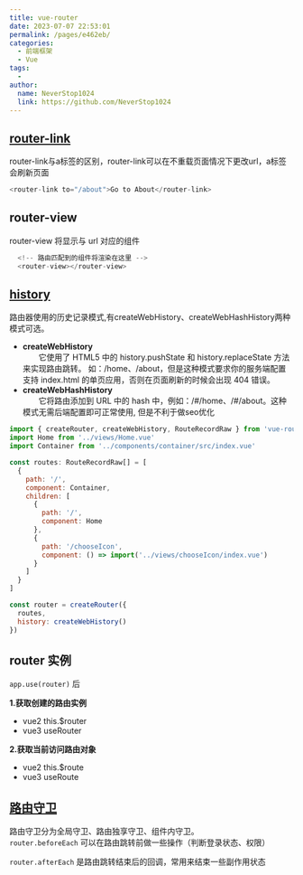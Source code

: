 ```yaml
---
title: vue-router
date: 2023-07-07 22:53:01
permalink: /pages/e462eb/
categories:
  - 前端框架
  - Vue
tags:
  - 
author: 
  name: NeverStop1024
  link: https://github.com/NeverStop1024
---
```

## [router-link](https://router.vuejs.org/zh/guide/#router-link)
router-link与a标签的区别，router-link可以在不重载页面情况下更改url，a标签会刷新页面
```js
<router-link to="/about">Go to About</router-link>
```

## router-view
router-view 将显示与 url 对应的组件
```js
  <!-- 路由匹配到的组件将渲染在这里 -->
  <router-view></router-view>
  ```

## [history](https://router.vuejs.org/zh/api/interfaces/RouterOptions.html#Properties-history)
路由器使用的历史记录模式,有createWebHistory、createWebHashHistory两种模式可选。

* **createWebHistory**  
  &emsp;&emsp;它使用了 HTML5 中的 history.pushState 和 history.replaceState 方法来实现路由跳转。
如：/home、/about，但是这种模式要求你的服务端配置支持 index.html 的单页应用，否则在页面刷新的时候会出现 404 错误。
* **createWebHashHistory**  
  &emsp;&emsp;它将路由添加到 URL 中的 hash 中，例如：/#/home、/#/about。这种模式无需后端配置即可正常使用, 但是不利于做seo优化
```js
import { createRouter, createWebHistory, RouteRecordRaw } from 'vue-router'
import Home from '../views/Home.vue'
import Container from '../components/container/src/index.vue'

const routes: RouteRecordRaw[] = [
  {
    path: '/',
    component: Container,
    children: [
      {
        path: '/',
        component: Home
      },
      {
        path: '/chooseIcon',
        component: () => import('../views/chooseIcon/index.vue')
      }
    ]
  }
]

const router = createRouter({
  routes,
  history: createWebHistory()
})
```

## router 实例
`app.use(router)` 后  

**1.获取创建的路由实例**  
* vue2 this.$router
* vue3 useRouter

**2.获取当前访问路由对象**  
* vue2 this.$route
* vue3 useRoute

## [路由守卫](https://router.vuejs.org/zh/guide/advanced/navigation-guards.html)
路由守卫分为全局守卫、路由独享守卫、组件内守卫。  
`router.beforeEach` 可以在路由跳转前做一些操作（判断登录状态、权限）  

`router.afterEach` 是路由跳转结束后的回调，常用来结束一些副作用状态